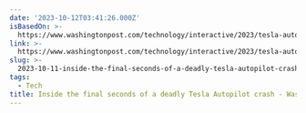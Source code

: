 ```yaml
---
date: '2023-10-12T03:41:26.000Z'
isBasedOn: >-
  https://www.washingtonpost.com/technology/interactive/2023/tesla-autopilot-crash-analysis/
link: >-
  https://www.washingtonpost.com/technology/interactive/2023/tesla-autopilot-crash-analysis/
slug: >-
  2023-10-11-inside-the-final-seconds-of-a-deadly-tesla-autopilot-crash-washington-pos
tags:
  - Tech
title: Inside the final seconds of a deadly Tesla Autopilot crash - Washington Pos
---
```


